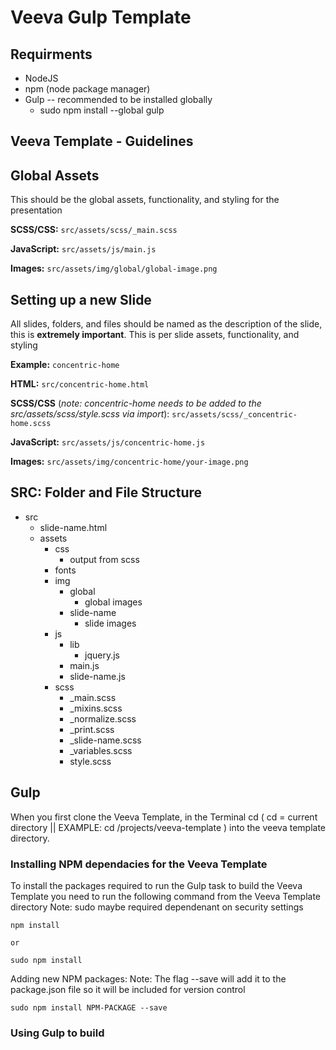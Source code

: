 # Veeva Gulp Template

## Requirments 

  * NodeJS
  * npm (node package manager)
  * Gulp -- recommended to be installed globally
    * sudo npm install --global gulp

## Veeva Template - Guidelines

## Global Assets
  
  This should be the global assets, functionality, and styling for the presentation

  **SCSS/CSS:**
  `src/assets/scss/_main.scss`

  **JavaScript:**
  `src/assets/js/main.js`

  **Images:**
  `src/assets/img/global/global-image.png`

## Setting up a new Slide
  
  All slides, folders, and files should be named as the description of the slide, this is **extremely important**.
  This is per slide assets, functionality, and styling

  **Example:** `concentric-home`

  **HTML:**
  `src/concentric-home.html`

  **SCSS/CSS** (*note: concentric-home needs to be added to the src/assets/scss/style.scss via import*):
  `src/assets/scss/_concentric-home.scss`

  **JavaScript:**
  `src/assets/js/concentric-home.js`

  **Images:**
  `src/assets/img/concentric-home/your-image.png`


## SRC: Folder and File Structure

  * src
    * slide-name.html
    * assets
        * css
          * output from scss
        * fonts
        * img
          * global
            * global images
          * slide-name
            * slide images
        * js
          * lib 
              * jquery.js
          * main.js
          * slide-name.js
        * scss
          * _main.scss
          * _mixins.scss
          * _normalize.scss
          * _print.scss
          * _slide-name.scss
          * _variables.scss
          * style.scss

## Gulp

  When you first clone the Veeva Template, in the Terminal cd ( cd = current directory || EXAMPLE: cd /projects/veeva-template ) into the veeva template directory. 

### Installing NPM dependacies for the Veeva Template

  To install the packages required to run the Gulp task to build the Veeva Template you need to run the following command from the Veeva Template directory
  Note: sudo maybe required dependenant on security settings    

    npm install

    or 

    sudo npm install

  Adding new NPM packages:
  Note: The flag --save will add it to the package.json file so it will be included for version control

    sudo npm install NPM-PACKAGE --save

### Using Gulp to build